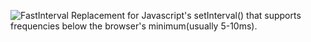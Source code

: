 ![FastInterval](http://i.imgur.com/6q8V9xb.png?1)
Replacement for Javascript's setInterval() that supports frequencies below the browser's minimum(usually 5-10ms).
